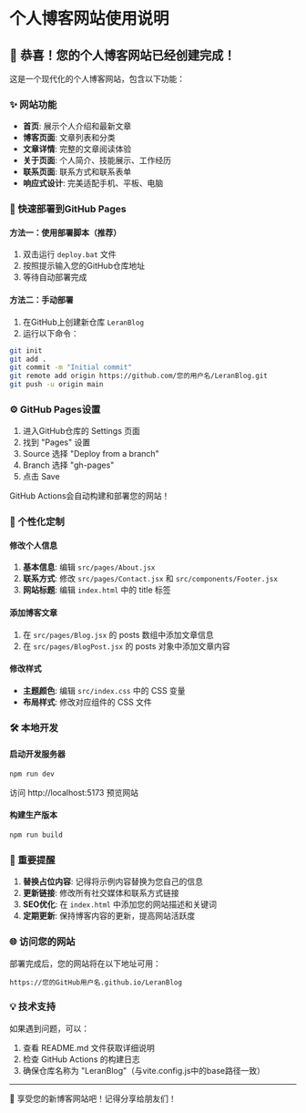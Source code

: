 # 个人博客网站使用说明

## 🎉 恭喜！您的个人博客网站已经创建完成！

这是一个现代化的个人博客网站，包含以下功能：

### ✨ 网站功能
- **首页**: 展示个人介绍和最新文章
- **博客页面**: 文章列表和分类
- **文章详情**: 完整的文章阅读体验
- **关于页面**: 个人简介、技能展示、工作经历
- **联系页面**: 联系方式和联系表单
- **响应式设计**: 完美适配手机、平板、电脑

### 🚀 快速部署到GitHub Pages

#### 方法一：使用部署脚本（推荐）
1. 双击运行 `deploy.bat` 文件
2. 按照提示输入您的GitHub仓库地址
3. 等待自动部署完成

#### 方法二：手动部署
1. 在GitHub上创建新仓库 `LeranBlog`
2. 运行以下命令：
```bash
git init
git add .
git commit -m "Initial commit"
git remote add origin https://github.com/您的用户名/LeranBlog.git
git push -u origin main
```

### ⚙️ GitHub Pages设置
1. 进入GitHub仓库的 Settings 页面
2. 找到 "Pages" 设置
3. Source 选择 "Deploy from a branch"
4. Branch 选择 "gh-pages"
5. 点击 Save

GitHub Actions会自动构建和部署您的网站！

### 🎨 个性化定制

#### 修改个人信息
1. **基本信息**: 编辑 `src/pages/About.jsx`
2. **联系方式**: 修改 `src/pages/Contact.jsx` 和 `src/components/Footer.jsx`
3. **网站标题**: 编辑 `index.html` 中的 title 标签

#### 添加博客文章
1. 在 `src/pages/Blog.jsx` 的 posts 数组中添加文章信息
2. 在 `src/pages/BlogPost.jsx` 的 posts 对象中添加文章内容

#### 修改样式
- **主题颜色**: 编辑 `src/index.css` 中的 CSS 变量
- **布局样式**: 修改对应组件的 CSS 文件

### 🛠️ 本地开发

#### 启动开发服务器
```bash
npm run dev
```
访问 http://localhost:5173 预览网站

#### 构建生产版本
```bash
npm run build
```

### 📝 重要提醒

1. **替换占位内容**: 记得将示例内容替换为您自己的信息
2. **更新链接**: 修改所有社交媒体和联系方式链接
3. **SEO优化**: 在 `index.html` 中添加您的网站描述和关键词
4. **定期更新**: 保持博客内容的更新，提高网站活跃度

### 🌐 访问您的网站
部署完成后，您的网站将在以下地址可用：
```
https://您的GitHub用户名.github.io/LeranBlog
```

### 💡 技术支持
如果遇到问题，可以：
1. 查看 README.md 文件获取详细说明
2. 检查 GitHub Actions 的构建日志
3. 确保仓库名称为 "LeranBlog"（与vite.config.js中的base路径一致）

---

🎊 享受您的新博客网站吧！记得分享给朋友们！
